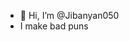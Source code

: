 - 👋 Hi, I’m @Jibanyan050
- I make bad puns
<!---
Jibanyan050/Jibanyan050 is a ✨ special ✨ repository because its `README.md` (this file) appears on your GitHub profile.
You can click the Preview link to take a look at your changes.
--->
